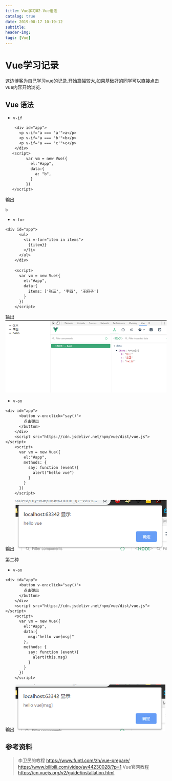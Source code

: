 ```yaml
---
title: Vue学习02-Vue语法
catalog: true
date: 2019-08-17 10:19:12
subtitle:
header-img:
tags: [Vue]
---
```


# Vue学习记录
这边博客为自己学习vue的记录.开始篇幅较大,如果基础好的同学可以直接点击vue内容开始浏览.

## Vue 语法
- `v-if`
~~~ vue
    <div id="app">
      <p v-if="a === 'a'">a</p>
      <p v-if="a === 'b'">b</p>
      <p v-if="a === 'c'">c</p>
    </div>
   <script>
         var vm = new Vue({
           el:"#app",
           data:{
             a: "b",
           }
         })
   </script> 
~~~

输出
~~~ 
b
~~~

- `v-for`
~~~ vue
<div id="app">
      <ul>
        <li v-for="item in items">
          {{item}}
        </li>
      </ul>
    </div>

    <script>
      var vm = new Vue({
        el:"#app",
        data:{
          items: ['张三', '李四', '王麻子']
        }
      })
    </script>
~~~
输出
![v-for](Vue学习02-Vue语法/v-for.png)

- `v-on`
~~~ vue
<div id="app">
      <button v-on:click="say()">
        点击弹出
      </button>
    </div>
    <script src="https://cdn.jsdelivr.net/npm/vue/dist/vue.js"></script>
    <script>
      var vm = new Vue({
        el:"#app",
        methods: {
          say: function (event){
            alert("hello vue")
          }
        }
      })
    </script>
~~~
输出
![v-on](Vue学习02-Vue语法/v-on.png)

第二种
- `v-on`
~~~ vue
<div id="app">
      <button v-on:click="say()">
        点击弹出
      </button>
    </div>
    <script src="https://cdn.jsdelivr.net/npm/vue/dist/vue.js"></script>
    <script>
      var vm = new Vue({
        el:"#app",
        data:{
          msg:"hello vue[msg]"
        },
        methods: {
          say: function (event){
            alert(this.msg)
          }
        }
      })
    </script>
~~~
输出
![v-on1](Vue学习02-Vue语法/v-on1.png)

## 参考资料

> 李卫民的教程
> https://www.funtl.com/zh/vue-prepare/
> https://www.bilibili.com/video/av44230028/?p=1
> Vue官网教程
> https://cn.vuejs.org/v2/guide/installation.html
